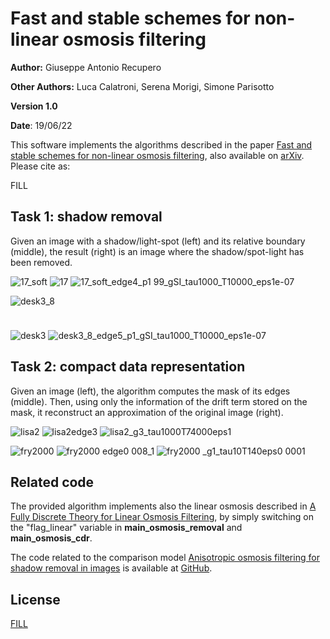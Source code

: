 # Fast and stable schemes for non-linear osmosis filtering

**Author:** Giuseppe Antonio Recupero

**Other Authors:** Luca Calatroni, Serena Morigi, Simone Parisotto

**Version 1.0**

**Date**: 19/06/22

This software implements the algorithms described in the paper [Fast and stable schemes for non-linear osmosis filtering](FILL), also available on [arXiv](https://arxiv.org/abs/2203.15570). Please cite as:

FILL

## Task 1: shadow removal

Given an image with a shadow/light-spot (left) and its relative boundary (middle), the result (right) is an image where the shadow/spot-light has been removed.

![17_soft](https://user-images.githubusercontent.com/103272764/174474017-d12c5095-c2a1-4f40-86a6-7650ff793633.png)
![17](https://user-images.githubusercontent.com/103272764/174474021-c24a49cb-a89a-40ad-91e8-469b10c91e29.png)
![17_soft_edge4_p1 99_gSI_tau1000_T10000_eps1e-07](https://user-images.githubusercontent.com/103272764/174474010-32a4a1c7-604f-429e-9c81-ea864e92cccd.png)

![desk3_8](https://user-images.githubusercontent.com/103272764/174474053-9b472e8f-b83a-4ae5-a074-b8e57c9dfe3f.png)

<img src="https://user-images.githubusercontent.com/103272764/174474053-9b472e8f-b83a-4ae5-a074-b8e57c9dfe3f.png" width="10" height="10">

![desk3](https://user-images.githubusercontent.com/103272764/174474058-1e9a7047-dc22-4065-ae97-fd1727092fa5.png)
![desk3_8_edge5_p1_gSI_tau1000_T10000_eps1e-07](https://user-images.githubusercontent.com/103272764/174474046-31b72fcd-b3bd-4e09-8f3f-ecfd7f135584.png)

## Task 2: compact data representation

Given an image (left), the algorithm computes the mask of its edges (middle). Then, using only the information of the drift term stored on the mask, it reconstruct an approximation of the original image (right).

![lisa2](https://user-images.githubusercontent.com/103272764/174474256-c7b2838e-8b4a-4a56-a88c-8f868ce467d8.png)
![lisa2edge3](https://user-images.githubusercontent.com/103272764/174474250-cbb7dc99-2b3f-4b19-b673-7c4b4f38357e.png)
![lisa2_g3_tau1000T74000eps1](https://user-images.githubusercontent.com/103272764/174474237-1f0ba043-6da8-426c-94bf-18005148542b.png)

![fry2000](https://user-images.githubusercontent.com/103272764/174474331-2c6834e4-853f-4e0a-9fac-074603a28540.png)
![fry2000 edge0 008_1](https://user-images.githubusercontent.com/103272764/174474322-3dbca8be-50ae-4bbd-ad15-338cf241fd07.png)
![fry2000 _g1_tau10T140eps0 0001](https://user-images.githubusercontent.com/103272764/174474307-528d9851-882a-4ab4-9b9a-8300d0d0b8a0.png)

## Related code

The provided algorithm implements also the linear osmosis described in [A Fully Discrete Theory for Linear Osmosis Filtering](https://link.springer.com/chapter/10.1007/978-3-642-38267-3_31), by simply switching on the "flag_linear" variable in **main_osmosis_removal** and **main_osmosis_cdr**.

The code related to the comparison model [Anisotropic osmosis filtering for shadow removal in images](https://iopscience.iop.org/article/10.1088/1361-6420/ab08d2/meta) is available at [GitHub](https://github.com/simoneparisotto/anisotropic-osmosis-filter).

## License
[FILL](https://choosealicense.com/licenses/mit/)
